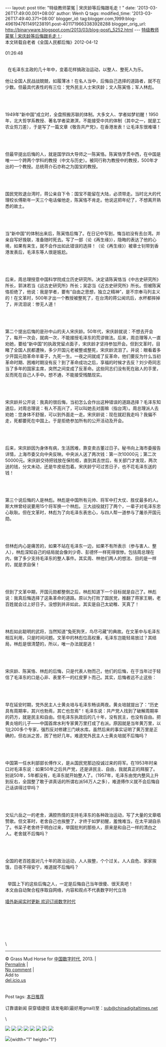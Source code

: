 --- layout: post title: "特级教师蒙冤 | 宋庆龄等后悔跟毛走！" date:
'2013-03-26T17:49:00.001+08:00' author: Wenh Q tags: modified\_time:
'2013-03-26T17:49:40.371+08:00' blogger\_id:
tag:blogger.com,1999:blog-4961947611491238191.post-4011719663383928288
blogger\_orig\_url:
http://binaryware.blogspot.com/2013/03/blog-post\_5252.html ---
[特级教师蒙冤 |
宋庆龄等后悔跟毛走！](http://feedproxy.google.com/~r/chinagfwblog/~3/gTDvML4zbbs/):\
本文转载自老者《全国人民都后悔》2012-04-12\
\
01:26:48\
\
\
  在毛泽东主政的几十年中，变着花样搞政治运动，以整人、整死人为乐。\
\
他让全国人民战战兢兢，如履薄冰！在名人当中，后悔自己选择的道路者，就不在少数。但最具代表性的有三位：党外民主人士宋庆龄；文人陈寅恪；军人林彪。\
\
\
\
\
1949年“新中国”成立时，全盘照搬苏联的体制。大多文人、学者如梦初醒！1950年，北大哲学系教授、著名学者梁漱溟，不能接受中共的体制（其中之一，就是工农业剪刀差），于是写了一篇文章《敬告共产党》，在香港发表！让毛泽东很难堪！\
\
\
\
\
但最早提出后悔的人，就是国学四大导师之一陈寅恪。陈寅恪学贯中西，在中国是唯一一个跨两个学科的教授（中文与历史）。被同行称为教授中的教授，500年才出的一个教授。总统蒋介石亦称之为国宝的教授。\
\
\
\
\
国民党败退台湾时，蒋公亲自下令：国宝不能留在大陆，必须带走。当时北大的代理校长傅斯年一天三个电话催他走，陈寅恪不肯走。他说这把年纪了，不想离开熟悉的故土。\
\
\
\
\
当“新中国”的体制出来后，陈寅恪后悔了。在日记中写到，悔当初没有去台湾。并亲自写好挽联，准备随时死去。写了一部（论《再生缘》），隐晦的表达了他的心境，如果有来生，就不会作出如此错误的选择！（论《再生缘》）被章士钊带到香港发表后，毛泽东等人很是尴尬。\
\
\
\
\
后来，周总理授意中国科学院成立历史研究所。决定请陈寅恪当《中古史研究所》所长，郭沫若当《远古史研究所》所长；吴宓当《近古史研究所》所长。但被陈寅恪拒绝了，他说：我是学者，要有“自由之思想，独立之精神”，是不宗奉马列主义的！在文革时，500年才出一个教授被整死了，在台湾的蒋公闻讯后，水杯都摔掉了，并流泪说：惨无人道！\
\
\
\
\
第二个提出后悔的是孙中山的夫人宋庆龄。50年代，宋庆龄就说：不想去开会了，每开一次会，就病一次，不能接授毛泽东的荒谬做法。后来，周总理等人一直劝她，要给“新中国”的执政党留点面子，宋庆龄才坚持参加开会。但到文革时，目睹了全国人民都遭殃，多少开国元老被整或整死，宋庆龄流泪了。并说：眼看着多少开国元勋革命半辈子，九死一生。一夜之间就成了反革命，他们要反为什么当初革命时期、困难时期没有反？到了革命成功之后，享福的时候才去反？刘少奇同志当了多年的国家主席，突然之间变成了反革命。这些同志们没有死在敌人的手里，反而死在自己人手中。想不通，不能接受残酷现实。\
\
\
\
\
宋庆龄并公开说：我真的很后悔，当初怎么会作出这种错误的道路选择？毛泽东知道后，对周总理说：有人不高兴了，可以叫她去对面嘛（指台湾）。周总理派人去劝她：您身体不舒服，可以到外面走一走。宋庆龄说：现在就赶我走吗？我偏不走，死都要死在中国上。于是拒绝参加所有的公开活动及开会。\
\
\
\
\
后来，宋庆龄因为身体有病，生活困难，靠变卖古董过日子。秘书向上海市委报告详情，上海市委又向中央反映。中央派人送了两次钱：第一次10000元；第二次50000元。宋庆龄交待把钱放在保险柜，直到其去世后，有关部门才发现，两次送的钱，分文未动，还是牛皮纸包着。宋庆龄宁可过苦日子，也不花毛泽东送的钱！\
\
\
\
\
第三个说后悔的人是林彪。林彪是中国所有元帅、将军中打大仗、胜仗最多的人。斯大林曾经说要用15个将军换一个林彪。三大战役就打了两个，一辈子对毛泽东忠心耿耿。但在文革时，林彪为了向毛泽东表忠心，与四人帮一道参与了屠杀开国元勋。\
\
\
\
\
但林彪内心是痛苦的，如果不站在毛泽东一边，如果不有所表示（参与害人、整人），林彪深知自己的结局就会像刘少奇、彭德怀一样死得很惨。包括周总理在内，做了多少支持毛泽东的整人事件。其实周、林他们两人的想法、目的是一样的，就是求自保！\
\
\
\
\
但到了文革中期，开国元勋都整倒之后，林彪知道下一个目标就是自己了。林彪说：我真后悔选择了这条革命的道路。原以为打败了国民党，推翻了蒋家王朝，老百姓就会过上好日子。没想到并非如此，其实是自己太幼稚、天真了！\
\
\
\
\
林彪如此聪明的武将，当然知道“兔死狗烹，鸟尽弓藏”的典故。在文革中与毛泽东相互利用，只是时间问题。文革中的林彪位高权重，毛泽东岂能轻易放过？其结局，林彪是很清楚的，所以，唯一办法就是逃！\
\
\
\
\
宋庆龄、陈寅恪、林彪的后悔，只是代表人物而己，他们的后悔，在于当年过于轻信了毛泽东的口是心非、表里不一的红皮萝卜而己。其实，后悔者远不止这些：\
\
\
\
\
早在延安时期，党外民主人士黄炎培与毛泽东畅谈两夜。黄炎培就提出了：“历史具有周期率，其兴也勃焉，其亡也忽焉”！毛泽东说：共产党人找到了破解周期率的药方，就是民主和自由。但毛泽东执政后的几十年，没有民主，也没有自由。把黄炎培的儿子——中国首席水利专家黄万里打成了右派。原因就是当年黄万里，以1比200多个专家，强烈反对修建三门峡水库。虽然后来的事实证明了黄万里是正确的，但右派之苦，困了他好几年。难道党外民主人士黄炎培就不后悔吗？\
\
\
\
\
中国第一任水利部部长傅作义，是从国民党那边投诚过来的将军。在1953年时亲口对毛泽东说：如果50年之后共产党，还是讲民主、自由，我就真正的拜服了。别说50年，5年都没有，毛泽东就开始整人了。（1957年，毛泽东由党内整风上升到反右，全国整了敢于讲真话的所谓右派56万人之多），难道傅作义就不会后悔自己话讲得过早吗？\
\
\
\
\
文坛六岳之一的老舍，满腔热情的支持毛泽东的各种政治运动，写了大量的文章唱赞歌。但文革时，老舍自己也挨整了，才终于如梦初醒，羞愧难当，在太平湖自杀了。书呆子老舍终于明白过来，举国批判的那些人，原来是和自己一样的清白之人。老舍就不后悔吗？\
\
\
\
\
全国的老百姓面对几十年的政治运动，人人挨整，个个过关。人人自危、家家挨饿，日夜不得安宁，难道就不后悔吗？\
\
\
  举国上下的这些后悔之人，一定是后悔自己当年很傻、很天真吧！\
本文由自动聚合程序取自网络，内容和观点不代表数字时代立场\
\
[墙外新闻实时更新 欢迎订阅数字时代](http://eepurl.com/msuvD)\
\
\
\
\
\
\
\
\

------------------------------------------------------------------------

© Grass Mud Horse for
[中国数字时代](https://kexueshangwang.info/chinese), 2013. |\
[Permalink](https://kexueshangwang.info/chinese/2013/03/%e7%89%b9%e7%ba%a7%e6%95%99%e5%b8%88%e8%92%99%e5%86%a4-%e8%bd%ac%e8%bd%bd%e5%ae%8b%e5%ba%86%e9%be%84%e7%ad%89%e5%90%8e%e6%82%94%e8%b7%9f%e6%af%9b%e8%b5%b0%ef%bc%81/)
|\
[No
comment](https://kexueshangwang.info/chinese/2013/03/%e7%89%b9%e7%ba%a7%e6%95%99%e5%b8%88%e8%92%99%e5%86%a4-%e8%bd%ac%e8%bd%bd%e5%ae%8b%e5%ba%86%e9%be%84%e7%ad%89%e5%90%8e%e6%82%94%e8%b7%9f%e6%af%9b%e8%b5%b0%ef%bc%81/#comments)
|\
Add to\
[del.icio.us](http://del.icio.us/post?url=https://kexueshangwang.info/chinese/2013/03/%e7%89%b9%e7%ba%a7%e6%95%99%e5%b8%88%e8%92%99%e5%86%a4-%e8%bd%ac%e8%bd%bd%e5%ae%8b%e5%ba%86%e9%be%84%e7%ad%89%e5%90%8e%e6%82%94%e8%b7%9f%e6%af%9b%e8%b5%b0%ef%bc%81/&title=%E7%89%B9%E7%BA%A7%E6%95%99%E5%B8%88%E8%92%99%E5%86%A4%20%7C%20%E5%AE%8B%E5%BA%86%E9%BE%84%E7%AD%89%E5%90%8E%E6%82%94%E8%B7%9F%E6%AF%9B%E8%B5%B0%EF%BC%81)\
\
\
Post tags:
[本日推荐](https://kexueshangwang.info/chinese/tag/%e6%9c%ac%e6%97%a5%e6%8e%a8%e8%8d%90/?category=10466)\
\
订靠谱新闻 获穿墙捷径
请发电邮(最好用gmail)至：sub@chinadigitaltimes.net\
\
\
<div>

[![](http://feeds.feedburner.com/~ff/chinagfwblog?d=yIl2AUoC8zA)](http://feeds.feedburner.com/~ff/chinagfwblog?a=gTDvML4zbbs:BHFIabPHcm0:yIl2AUoC8zA)
[![](http://feeds.feedburner.com/~ff/chinagfwblog?i=gTDvML4zbbs:BHFIabPHcm0:-BTjWOF_DHI)](http://feeds.feedburner.com/~ff/chinagfwblog?a=gTDvML4zbbs:BHFIabPHcm0:-BTjWOF_DHI)
[![](http://feeds.feedburner.com/~ff/chinagfwblog?i=gTDvML4zbbs:BHFIabPHcm0:F7zBnMyn0Lo)](http://feeds.feedburner.com/~ff/chinagfwblog?a=gTDvML4zbbs:BHFIabPHcm0:F7zBnMyn0Lo)
[![](http://feeds.feedburner.com/~ff/chinagfwblog?i=gTDvML4zbbs:BHFIabPHcm0:V_sGLiPBpWU)](http://feeds.feedburner.com/~ff/chinagfwblog?a=gTDvML4zbbs:BHFIabPHcm0:V_sGLiPBpWU)
[![](http://feeds.feedburner.com/~ff/chinagfwblog?d=qj6IDK7rITs)](http://feeds.feedburner.com/~ff/chinagfwblog?a=gTDvML4zbbs:BHFIabPHcm0:qj6IDK7rITs)
[![](http://feeds.feedburner.com/~ff/chinagfwblog?d=l6gmwiTKsz0)](http://feeds.feedburner.com/~ff/chinagfwblog?a=gTDvML4zbbs:BHFIabPHcm0:l6gmwiTKsz0)
[![](http://feeds.feedburner.com/~ff/chinagfwblog?i=gTDvML4zbbs:BHFIabPHcm0:gIN9vFwOqvQ)](http://feeds.feedburner.com/~ff/chinagfwblog?a=gTDvML4zbbs:BHFIabPHcm0:gIN9vFwOqvQ)
[![](http://feeds.feedburner.com/~ff/chinagfwblog?d=TzevzKxY174)](http://feeds.feedburner.com/~ff/chinagfwblog?a=gTDvML4zbbs:BHFIabPHcm0:TzevzKxY174)

</div>

![](http://feeds.feedburner.com/~r/chinagfwblog/~4/gTDvML4zbbs){width="1"
height="1"}

